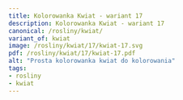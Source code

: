 ```yaml
---
title: Kolorowanka Kwiat - wariant 17
description: Kolorowanka Kwiat - wariant 17
canonical: /rosliny/kwiat/
variant_of: kwiat
image: /rosliny/kwiat/17/kwiat-17.svg
pdf: /rosliny/kwiat/17/kwiat-17.pdf
alt: "Prosta kolorowanka kwiat do kolorowania"
tags:
- rosliny
- kwiat
---
```

